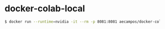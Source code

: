 # docker-colab-local

```bash
$ docker run --runtime=nvidia -it --rm -p 8081:8081 aecampos/docker-colab-local:latest
```
